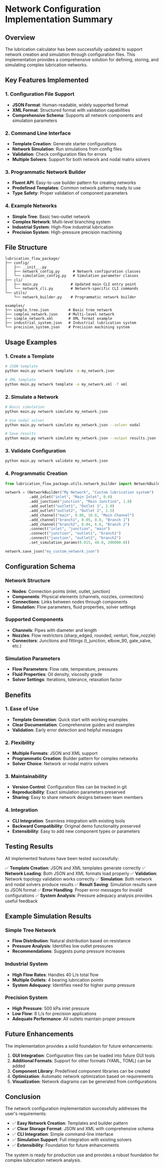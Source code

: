 # Network Configuration Implementation Summary

## Overview

The lubrication calculator has been successfully updated to support network creation and simulation through configuration files. This implementation provides a comprehensive solution for defining, storing, and simulating complex lubrication networks.

## Key Features Implemented

### 1. Configuration File Support
- **JSON Format**: Human-readable, widely supported format
- **XML Format**: Structured format with validation capabilities
- **Comprehensive Schema**: Supports all network components and simulation parameters

### 2. Command Line Interface
- **Template Creation**: Generate starter configurations
- **Network Simulation**: Run simulations from config files
- **Validation**: Check configuration files for errors
- **Multiple Solvers**: Support for both network and nodal matrix solvers

### 3. Programmatic Network Builder
- **Fluent API**: Easy-to-use builder pattern for creating networks
- **Predefined Templates**: Common network patterns ready to use
- **Type Safety**: Proper validation of component parameters

### 4. Example Networks
- **Simple Tree**: Basic two-outlet network
- **Complex Network**: Multi-level branching system
- **Industrial System**: High-flow industrial lubrication
- **Precision System**: High-pressure precision machining

## File Structure

```
lubrication_flow_package/
├── config/
│   ├── __init__.py
│   ├── network_config.py      # Network configuration classes
│   └── simulation_config.py   # Simulation parameter classes
├── cli/
│   ├── main.py               # Updated main CLI entry point
│   └── network_cli.py        # Network-specific CLI commands
└── utils/
    └── network_builder.py    # Programmatic network builder

examples/
├── simple_tree.json         # Basic tree network
├── complex_network.json     # Multi-level network
├── simple_network.xml       # XML format example
├── industrial_system.json   # Industrial lubrication system
└── precision_system.json    # Precision machining system
```

## Usage Examples

### 1. Create a Template
```bash
# JSON template
python main.py network template -o my_network.json

# XML template
python main.py network template -o my_network.xml -f xml
```

### 2. Simulate a Network
```bash
# Basic simulation
python main.py network simulate my_network.json

# Use nodal solver
python main.py network simulate my_network.json --solver nodal

# Save results
python main.py network simulate my_network.json --output results.json
```

### 3. Validate Configuration
```bash
python main.py network validate my_network.json
```

### 4. Programmatic Creation
```python
from lubrication_flow_package.utils.network_builder import NetworkBuilder

network = (NetworkBuilder("My Network", "Custom lubrication system")
           .add_inlet("inlet", "Main Inlet", 0.0)
           .add_junction("junction", "Main Junction", 1.0)
           .add_outlet("outlet1", "Outlet 1", 2.0)
           .add_outlet("outlet2", "Outlet 2", 1.5)
           .add_channel("main", 0.08, 10.0, "Main Channel")
           .add_channel("branch1", 0.05, 8.0, "Branch 1")
           .add_channel("branch2", 0.04, 6.0, "Branch 2")
           .connect("inlet", "junction", "main")
           .connect("junction", "outlet1", "branch1")
           .connect("junction", "outlet2", "branch2")
           .set_simulation_params(0.015, 40.0, 200000.0))

network.save_json("my_custom_network.json")
```

## Configuration Schema

### Network Structure
- **Nodes**: Connection points (inlet, outlet, junction)
- **Components**: Physical elements (channels, nozzles, connectors)
- **Connections**: Links between nodes through components
- **Simulation**: Flow parameters, fluid properties, solver settings

### Supported Components
- **Channels**: Pipes with diameter and length
- **Nozzles**: Flow restrictors (sharp_edged, rounded, venturi, flow_nozzle)
- **Connectors**: Junctions and fittings (t_junction, elbow_90, gate_valve, etc.)

### Simulation Parameters
- **Flow Parameters**: Flow rate, temperature, pressures
- **Fluid Properties**: Oil density, viscosity grade
- **Solver Settings**: Iterations, tolerance, relaxation factor

## Benefits

### 1. Ease of Use
- **Template Generation**: Quick start with working examples
- **Clear Documentation**: Comprehensive guides and examples
- **Validation**: Early error detection and helpful messages

### 2. Flexibility
- **Multiple Formats**: JSON and XML support
- **Programmatic Creation**: Builder pattern for complex networks
- **Solver Choice**: Network or nodal matrix solvers

### 3. Maintainability
- **Version Control**: Configuration files can be tracked in git
- **Reproducibility**: Exact simulation parameters preserved
- **Sharing**: Easy to share network designs between team members

### 4. Integration
- **CLI Integration**: Seamless integration with existing tools
- **Backward Compatibility**: Original demo functionality preserved
- **Extensibility**: Easy to add new component types or parameters

## Testing Results

All implemented features have been tested successfully:

✅ **Template Creation**: JSON and XML templates generate correctly
✅ **Network Loading**: Both JSON and XML formats load properly
✅ **Validation**: Network topology validation works correctly
✅ **Simulation**: Both network and nodal solvers produce results
✅ **Result Saving**: Simulation results save to JSON format
✅ **Error Handling**: Proper error messages for invalid configurations
✅ **System Analysis**: Pressure adequacy analysis provides useful feedback

## Example Simulation Results

### Simple Tree Network
- **Flow Distribution**: Natural distribution based on resistance
- **Pressure Analysis**: Identifies low outlet pressures
- **Recommendations**: Suggests pump pressure increases

### Industrial System
- **High Flow Rates**: Handles 40 L/s total flow
- **Multiple Outlets**: 4 bearing lubrication points
- **System Adequacy**: Identifies need for higher pump pressure

### Precision System
- **High Pressure**: 500 kPa inlet pressure
- **Low Flow**: 8 L/s for precision applications
- **Adequate Performance**: All outlets maintain proper pressure

## Future Enhancements

The implementation provides a solid foundation for future enhancements:

1. **GUI Integration**: Configuration files can be loaded into future GUI tools
2. **Additional Formats**: Support for other formats (YAML, TOML) can be added
3. **Component Library**: Predefined component libraries can be created
4. **Optimization**: Automatic network optimization based on requirements
5. **Visualization**: Network diagrams can be generated from configurations

## Conclusion

The network configuration implementation successfully addresses the user's requirements:

- ✅ **Easy Network Creation**: Templates and builder pattern
- ✅ **Clear Storage Format**: JSON and XML with comprehensive schema
- ✅ **CLI Integration**: Simple command-line interface
- ✅ **Simulation Support**: Full integration with existing solvers
- ✅ **Extensibility**: Foundation for future enhancements

The system is ready for production use and provides a robust foundation for complex lubrication network analysis.